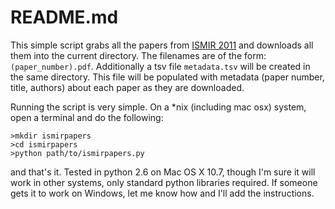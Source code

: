 README.md
=========

This simple script grabs all the papers from [ISMIR 2011](http://ismir2011.ismir.net/) and  downloads all them into the current directory. The filenames are of the form: `(paper_number).pdf`. Additionally a tsv file `metadata.tsv` will be created in the same directory. This file will be populated with metadata (paper number, title, authors) about each paper as they are downloaded.

Running the script is very simple. On a *nix (including mac osx) system, open a terminal and do the following:

	>mkdir ismirpapers
	>cd ismirpapers
	>python path/to/ismirpapers.py
	
and that's it. Tested in python 2.6 on Mac OS X 10.7, though I'm sure it will work in other systems, only standard python libraries required.  If someone gets it to work on Windows, let me know how and I'll add the instructions.